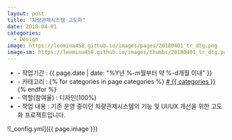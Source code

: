 ```yaml
---
layout: post
title: "차량관제시스템 고도화"
date: 2018-04-01
categories:
  - Design
image: https://leemina458.github.io/images/pages/20180401_tr_dtg.png
image-sm: https://leemina458.github.io/images/thumbs/20180401_tr_dtg.png
---
```


<ul class="inform">
	<li class="preview__date" itemprop="datePublished" datetime="{{ page.date | date_to_xmlschema }}">- 작업기간 : {{ page.date | date: "%Y년 %-m월부터 약 %-d개월 이내" }}</li>
	<li class="preview__category" itemprop="description">- 카테고리 :
		{% for categories in page.categories %}
           <a href="/category/{{ categories }}/"># {{ categories }}</a>     
      	{% endfor %}</li>
	<li class="preview__role" itemprop="role">- 역할(참여율) : 디자인(100%)</li>
	<li class="preview__excerpt" itemprop="description">- 작업 내용 : 기존 운영 중이던 차량관제시스템의 기능 및 UI/UX 개선을 위한 고도화 프로젝트입니다.</li>
	<!-- <li class="preview__link" itemprop="link">- 더보기 : <a href="{{ page.link }}" target="_blank">{{ page.link }}</a></li> -->
</ul>


![_config.yml]({{ page.image }})